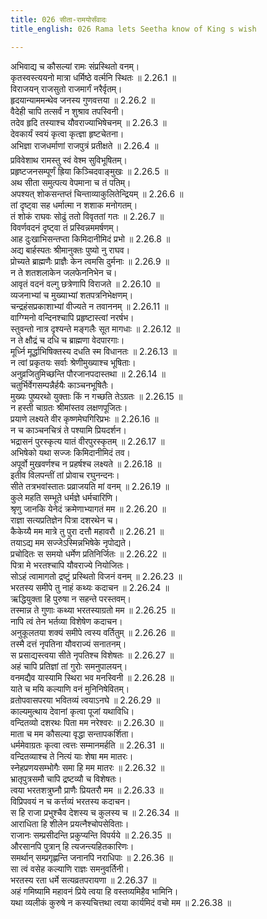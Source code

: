 ```yaml
---
title: 026 सीता-रामयोर्संवादः
title_english: 026 Rama lets Seetha know of King s wish

---
```

<div class="audioEmbed"  caption="श्रीराम-हरिसीताराममूर्ति-घनपाठिभ्यां वचनम्" src="https://archive.org/download/Ramayana-recitation-Sriram-harisItArAmamUrti-Ghanapaati-v2/Kanda_2/Kanda_2_AYK-026-Sita_Rama_Samvadaha.mp3"></div>

  
अभिवाद्य च कौसल्यां रामः संप्रस्थितो वनम्।  
कृतस्वस्त्ययनो मात्रा धर्मिष्ठे वर्त्मनि स्थितः ॥ 2.26.1 ॥   
विराजयन् राजसुतो राजमार्गं नरैर्वृतम्।  
हृदयान्याममन्थेव जनस्य गुणवत्तया ॥ 2.26.2 ॥   
वैदेही चापि तत्सर्वं न शुश्राव तपस्विनी।  
तदेव हृदि तस्याश्च यौवराज्याभिषेचनम् ॥ 2.26.3 ॥   
देवकार्यं स्वयं कृत्वा कृत्ज्ञा हृष्टचेतना।  
अभिज्ञा राजधर्माणां राजपुत्रं प्रतीक्षते ॥ 2.26.4 ॥   
प्रविवेशाथ रामस्तु स्वं वेश्म सुविभूषितम्।  
प्रहृष्टजनसम्पूर्णं ह्रिया किञ्चिदवाङ्मुखः ॥ 2.26.5 ॥   
अथ सीता समुत्पत्य वेपमाना च तं पतिम्।  
अपश्यत् शोकसन्तप्तं चिन्ताव्याकुलितेन्द्रियम् ॥ 2.26.6 ॥   
तां दृष्ट्वा सह धर्मात्मा न शशाक मनोगतम्।  
तं शोकं राघवः सोढुं ततो विवृततां गतः ॥ 2.26.7 ॥   
विवर्णवदनं दृष्ट्वा तं प्रस्विन्नममर्षणम्।  
आह दुःखाभिसन्तप्ता किमिदानीमिदं प्रभो ॥ 2.26.8 ॥   
अद्य बार्हस्पतः श्रीमानुक्तः पुष्यो नु राघव।  
प्रोच्यते ब्राह्मणैः प्राज्ञैः केन त्वमसि दुर्मनाः ॥ 2.26.9 ॥   
न ते शतशलाकेन जलफेननिभेन च।  
आवृतं वदनं वल्गु छत्रेणापि विराजते ॥ 2.26.10 ॥   
व्यजनाभ्यां च मुख्याभ्यां शतपत्रनिभेक्षणम्।  
चन्द्रहंसप्रकाशाभ्यां वीज्यते न तवाननम् ॥ 2.26.11 ॥   
वाग्ग्मिनो वन्दिनश्चापि प्रहृष्टास्त्वां नरर्षभ।  
स्तुवन्तो नात्र दृश्यन्ते मङ्गलैः सूत मागधाः ॥ 2.26.12 ॥   
न ते क्षौद्रं च दधि च ब्राह्मणा वेदपारगाः।  
मूर्ध्नि मूर्द्धाभिषिक्तस्य दधति स्म विधानतः ॥ 2.26.13 ॥   
न त्वां प्रकृतयः सर्वाः श्रेणीमुख्याश्च भूषिताः।  
अनुव्रजितुमिच्छन्ति पौरजानपदास्तथा ॥ 2.26.14 ॥   
चतुर्भिर्वेगसम्पन्नैर्हयैः काञ्चनभूषितैः।  
मुख्यः पुष्यरथो युक्ताः किं न गच्छति तेऽग्रतः ॥ 2.26.15 ॥   
न हस्ती चाग्रतः श्रीमांस्तव लक्षणपूजितः।  
प्रयाणे लक्ष्यते वीर कृष्णमेघगिरिप्रभः ॥ 2.26.16 ॥   
न च काञ्चनचित्रं ते पश्यामि प्रियदर्शन।  
भद्रासनं पुरस्कृत्य यातं वीरपुरस्कृतम् ॥ 2.26.17 ॥   
अभिषेको यथा सज्जः किमिदानीमिदं तव।  
अपूर्वो मुखवर्णश्च न प्रहर्षश्च लक्ष्यते ॥ 2.26.18 ॥   
इतीव विलपन्तीं तां प्रोवाच रघुनन्दनः।  
सीते तत्रभवांस्तातः प्रव्राजयति मां वनम् ॥ 2.26.19 ॥   
कुले महति सम्भूते धर्मज्ञे धर्मचारिणि।  
श्रृणु जानकि येनेदं क्रमेणाभ्यागतं मम ॥ 2.26.20 ॥   
राज्ञा सत्यप्रतिज्ञेन पित्रा दशरथेन च।  
कैकेय्यै मम मात्रे तु पुरा दत्तौ महावरौ ॥ 2.26.21 ॥   
तयाऽद्य मम सज्जेऽस्मिन्नभिषेके नृपोद्यते।  
प्रचोदितः स समयो धर्मेण प्रतिनिर्जितः ॥ 2.26.22 ॥   
पित्रा मे भरतश्चापि यौवराज्ये नियोजितः।  
सोऽहं त्वामागतो द्रष्टुं प्रस्थितो विजनं वनम् ॥ 2.26.23 ॥   
भरतस्य समीपे तु नाहं कथ्यः कदाचन ॥ 2.26.24 ॥   
ऋद्धियुक्ता हि पुरुषा न सहन्ते परस्तवम्।  
तस्मान्न ते गुणाः कथ्या भरतस्याग्रतो मम ॥ 2.26.25 ॥   
नापि त्वं तेन भर्तव्या विशेषेण कदाचन।  
अनुकूलतया शक्यं समीपे त्वस्य वर्तितुम् ॥ 2.26.26 ॥   
तस्मै दत्तं नृपतिना यौवराज्यं सनातनम्।  
स प्रसाद्यस्त्वया सीते नृपतिश्च विशेषतः ॥ 2.26.27 ॥   
अहं चापि प्रतिज्ञां तां गुरोः समनुपालयन्।  
वनमद्यैव यास्यामि स्थिरा भव मनस्विनी ॥ 2.26.28 ॥   
याते च मयि कल्याणि वनं मुनिनिषेवितम्।  
व्रतोपवासपरया भवितव्यं त्वयाऽनघे ॥ 2.26.29 ॥   
काल्यमुत्थाय देवानां कृत्वा पूजां यथाविधि।  
वन्दितव्यो दशरथः पिता मम नरेश्वरः ॥ 2.26.30 ॥   
माता च मम कौसल्या वृद्धा सन्तापकर्शिता।  
धर्ममेवाग्रतः कृत्वा त्वत्तः सम्मानमर्हति ॥ 2.26.31 ॥   
वन्दितव्याश्च ते नित्यं याः शेषा मम मातरः।  
स्नेहप्रणयसम्भोगैः समा हि मम मातरः ॥ 2.26.32 ॥   
भ्रातृपुत्रसमौ चापि द्रष्टव्यौ च विशेषतः।  
त्वया भरतशत्रुघ्नौ प्राणैः प्रियतरौ मम ॥ 2.26.33 ॥   
विप्रिपवयं न च कर्त्तव्यं भरतस्य कदाचन।  
स हि राजा प्रभुश्चैव देशस्य च कुलस्य च ॥ 2.26.34 ॥   
आराधिता हि शीलेन प्रयत्नैश्चोपसेविताः।  
राजानः सम्प्रसीदन्ति प्रकुप्यन्ति विपर्यये ॥ 2.26.35 ॥   
औरसानपि पुत्रान् हि त्यजन्त्यहितकारिणः।  
समर्थान् सम्प्रगृह्णन्ति जनानपि नराधिपाः ॥ 2.26.36 ॥   
सा त्वं वसेह कल्याणि राज्ञः समनुवर्तिनी।  
भरतस्य रता धर्मे सत्यव्रतपरायणा ॥ 2.26.37 ॥   
अहं गमिष्यामि महावनं प्रिये त्वया हि वस्तव्यमिहैव भामिनि।  
यथा व्यलीकं कुरुषे न कस्यचित्तथा त्वया कार्यमिदं वचो मम ॥ 2.26.38 ॥   